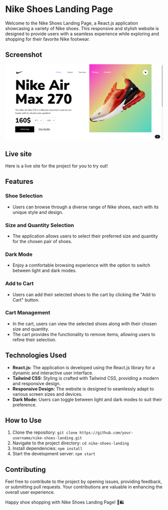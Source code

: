 # Nike Shoes Landing Page

Welcome to the Nike Shoes Landing Page, a React.js application showcasing a variety of Nike shoes. This responsive and stylish website is designed to provide users with a seamless experience while exploring and shopping for their favorite Nike footwear.

## Screenshot

![screenshot](/public/ss.png)

## Live site

Here is a live site for the project for you to try out!

## Features

### Shoe Selection

- Users can browse through a diverse range of Nike shoes, each with its unique style and design.

### Size and Quantity Selection

- The application allows users to select their preferred size and quantity for the chosen pair of shoes.

### Dark Mode

- Enjoy a comfortable browsing experience with the option to switch between light and dark modes.

### Add to Cart

- Users can add their selected shoes to the cart by clicking the "Add to Cart" button.

### Cart Management

- In the cart, users can view the selected shoes along with their chosen size and quantity.
- The cart provides the functionality to remove items, allowing users to refine their selection.

## Technologies Used

- **React.js:** The application is developed using the React.js library for a dynamic and interactive user interface.
- **Tailwind CSS:** Styling is crafted with Tailwind CSS, providing a modern and responsive design.
- **Responsive Design:** The website is designed to seamlessly adapt to various screen sizes and devices.
- **Dark Mode:** Users can toggle between light and dark modes to suit their preference.

## How to Use

1. Clone the repository: `git clone https://github.com/your-username/nike-shoes-landing.git`
2. Navigate to the project directory: `cd nike-shoes-landing`
3. Install dependencies: `npm install`
4. Start the development server: `npm start`

## Contributing

Feel free to contribute to the project by opening issues, providing feedback, or submitting pull requests. Your contributions are valuable in enhancing the overall user experience.

Happy shoe shopping with Nike Shoes Landing Page! 👟🛍️
